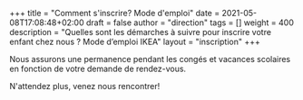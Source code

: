 +++
title       = "Comment s'inscrire? Mode d'emploi"
date        = 2021-05-08T17:08:48+02:00
draft       = false
author      = "direction"
tags        = []
weight      = 400
description = "Quelles sont les démarches à suivre pour inscrire votre enfant chez nous ? Mode d’emploi IKEA"
layout = "inscription"
+++

Nous assurons une permanence pendant les congés et vacances scolaires en fonction de votre demande de rendez-vous.

N'attendez plus, venez nous rencontrer!

